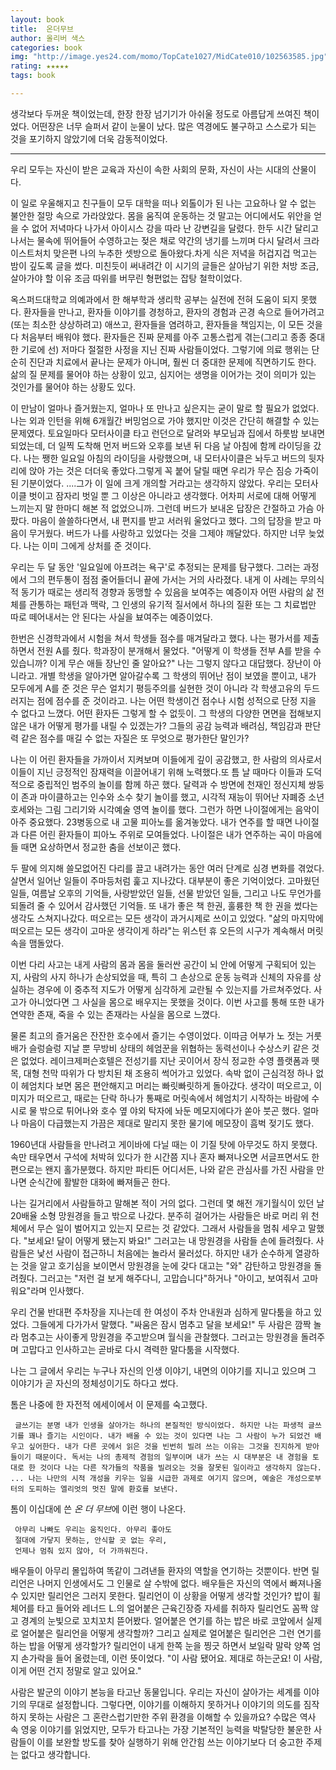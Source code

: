 ```yaml
---
layout: book
title:  온더무브
author: 올리버 색스
categories: book
img: "http://image.yes24.com/momo/TopCate1027/MidCate010/102563585.jpg"
rating: ★★★★★
tags: book

---
```


생각보다 두꺼운 책이었는데, 한장 한장 넘기기가 아쉬울 정도로 아름답게 쓰여진 책이었다. 어떤장은 너무 슬퍼서 같이 눈물이 났다. 많은 역경에도 불구하고 스스로가 되는 것을 포기하지 않았기에 더욱 감동적이었다.


---

우리 모두는 자신이 받은 교육과 자신이 속한 사회의 문화, 자신이 사는 시대의 산물이다.


이 일로 우울해지고 친구들이 모두 대학을 떠나 외톨이가 된 나는 고요하나 알 수 없는 불안한 절망 속으로 가라앉았다. 몸을 움직여 운동하는 것 말고는 어디에서도 위안을 얻을 수 없어 저녁마다 나가서 아이시스 강을 따라 난 강변길을 달렸다. 한두 시간 달리고 나서는 물속에 뛰어들어 수영하고는 젖은 채로 약간의 냉기를 느끼며 다시 달려서 크라이스트처치 맞은편 나의 누추한 셋방으로 돌아왔다.차게 식은 저녁을 허겁지겁 먹고는 밤이 깊도록 글을 썼다. 미친듯이 써내려간 이 시기의 글들은 살아남기 위한 처방 조금, 살아가야 할 이유 조금 따위를 버무린 형편없는 잡탕 철학이었다.

옥스퍼드대학교 의예과에서 한 해부학과 생리학 공부는 실전에 전혀 도움이 되지 못했다. 환자들을 만나고, 환자들 이야기를 경청하고, 환자의 경험과 곤경 속으로 들어가려고(또는 최소한 상상하려고) 애쓰고, 환자들을 염려하고, 환자들을 책임지는, 이 모든 것을 다 처음부터 배워야 했다. 환자들은 진짜 문제를 아주 고통스럽게 겪는(그리고 종종 중대한 기로에 선) 저마다 절절한 사정을 지닌 진짜 사람들이었다. 그렇기에 의료 행위는 단순히 진단과 치료에서 끝나는 문제가 아니며, 훨씬 더 중대한 문제에 직면하기도 한다. 삶의 질 문제를 물어야 하는 상황이 있고, 심지어는 생명을 이어가는 것이 의미가 있는 것인가를 물어야 하는 상황도 있다.


이 만남이 얼마나 즐거웠는지, 얼마나 또 만나고 싶은지는 굳이 말로 할 필요가 없었다. 나는 외과 인턴을 위해 6개월간 버밍엄으로 가야 했지만 이것은 간단히 해결할 수 있는 문제였다. 토요일마다 모터사이클 타고 런던으로 달려와 부모님과 집에서 하룻밤 보내면 되었는데, 더 일찍 도착해 먼저 버드와 오후를 보낸 뒤 다음 날 아침에 함께 라이딩을 갔다. 나는 쨍한 일요일 아침의 라이딩을 사랑했으며, 내 모터사이클은 놔두고 버드의 뒷자리에 앉아 가는 것은 더더욱 좋았다.그렇게 꼭 붙어 달릴 때면 우리가 무슨 짐승 가죽이 된 기분이었다.
....그가 이 일에 크게 개의할 거라고는 생각하지 않았다. 우리는 모터사이클 벗이고 잠자리 벗일 뿐 그 이상은 아니라고 생각했다. 어차피 서로에 대해 어떻게 느끼는지 말 한마디 해본 적 없었으니까. 그런데 버드가 보내온 답장은 간절하고 가슴 아팠다. 마음이 쓸쓸하다면서, 내 편지를 받고 서러워 울었다고 했다. 그의 답장을 받고 마음이 무거웠다. 버드가 나를 사랑하고 있었다는 것을 그제야 깨달았다. 하지만 너무 늦었다. 나는 이미 그에게 상처를 준 것이다.


우리는 두 달 동안 '일요일에 아프려는 욕구'로 추정되는 문제를 탐구했다. 그러는 과정에서 그의 편두통이 점점 줄어들더니 끝에 가서는 거의 사라졌다. 내게 이 사례는 무의식적 동기가 때로는 생리적 경향과 동맹할 수 있음을 보여주는 예증이자 어떤 사람의 삶 전체를 관통하는 패턴과 맥락, 그 인생의 유기적 질서에서 하나의 질환 또는 그 치료법만 따로 떼어내서는 안 된다는 사실을 뵤여주는 예증이었다.


한번은 신경학과에서 시험을 쳐서 학생들 점수를 매겨달라고 했다. 나는 평가서를 제출하면서 전원 A를 줬다. 학과장이 분개해서 물었다. "어떻게 이 학생들 전부 A를 받을 수 있습니까? 이게 무슨 애들 장난인 줄 알아요?"
나는 그렇지 않다고 대답했다. 장난이 아니라고. 개별 학생을 알아가면 알아갈수록 그 학생의 뛰어난 점이 보였을 뿐이고, 내가 모두에게 A를 준 것은 무슨 얼치기 평등주의를 실현한 것이 아니라 각 학생고유의 두드러지는 점에 점수를 준 것이라고. 나는 어떤 학생이건 점수나 시험 성적으로 단정 지을 수 없다고 느꼈다. 어떤 환자든 그렇게 할 수 없듯이. 그 학생의 다양한 면면을 접해보지 않은 내가 어떻게 평가를 내릴 수 있겠는가? 그들의 공감 능력과 배려심, 책임감과 판단력 같은 점수를 매길 수 없는 자질은 또 무엇으로 평가한단 말인가?



나는 이 어린 환자들을 가까이서 지켜보며 이들에게 깊이 공감했고, 한 사람의 의사로서 이들이 지닌 긍정적인 잠재력을 이끌어내기 위해 노력했다.또 틈 날 때마다 이들과 도덕적으로 중립적인 범주의 놀이를 함께 하곤 했다. 달력과 수 방면에 천재인 정신지체 쌍둥이 존과 마이클하고는 인수와 소수 찾기 놀이를 했고, 시각적 재능이 뛰어난 자폐증 소년 호세와는 그림 그리기와 시각예술 영역 놀이를 했다. 그런가 하면 나이절에게는 음악이 아주 중요했다. 23병동으로 내 고물 피아노를 옮겨놓았다. 내가 연주를 할 때면 나이절과 다른 어린 환자들이 피아노 주위로 모여들었다. 나이절은 내가 연주하는 곡이 마음에 들 때면 요상하면서 정교한 춤을 선보이곤 했다.


두 팔에 의지해 쓸모없어진 다리를 끌고 내려가는 동안 여러 단계로 심경 변화를 겪었다. 살면서 일어난 일들이 주마등처럼 훑고 지나갔다. 대부분이 좋은 기억이었다. 고마웠던 일들, 여름날 오후의 기억들, 사랑받았던 일들, 선물 받았던 일들, 그리고 나도 무언가를 되돌려 줄 수 있어서 감사했던 기억들. 또 내가 좋은 책 한권, 훌륭한 책 한 권을 썼다는 생각도 스쳐지나갔다. 떠오르는 모든 생각이 과거시제로 쓰이고 있었다. "삶의 마지막에 떠오르는 모든 생각이 고마운 생각이게 하라"는 위스턴 휴 오든의 시구가 계속해서 머릿속을 맴돌았다.


이번 다리 사고는 내게 사람의 몸과 몸을 둘러싼 공간이 뇌 안에 어떻게 구획되어 있는지, 사람의 사지 하나가 손상되었을 때, 특히 그 손상으로 운동 능력과 신체의 자유를 상실하는 경우에 이 중추적 지도가 어떻게 심각하게 교란될 수 있는지를 가르쳐주었다. 사고가 아니었다면 그 사실을 몸으로 배우지는 못했을 것이다. 이번 사고를 통해 또한 내가 연약한 존재, 죽을 수 있는 존재라는 사실을 몸으로 느꼈다.


물론 최고의 즐거움은 잔잔한 호수에서 즐기는 수영이었다. 이따금 어부가 노 젓는 거룻배가 슬렁슬렁 지날 뿐 무방비 상태의 헤엄꾼을 위협하는 동력선이나 수상스키 같은 것은 없었다. 레이크제퍼슨호텔은 전성기를 지난 곳이어서 장식 정교한 수영 플랫폼과 뗏목, 대형 천막 따위가 다 방치된 채 조용히 썩어가고 있었다. 속박 없이 근심걱정 하나 없이 헤엄치다 보면 몸은 편안해지고 머리는 빠릿빠릿하게 돌아갔다. 생각이 떠오르고, 이미지가 떠오르고, 때로는 단락 하나가 통째로 머릿속에서 헤엄치기 시작하는 바람에 수시로 물 밖으로 튀어나와 호수 옆 야외 탁자에 놔둔 메모지에다가 쏟아 붓곤 했다. 얼마나 마음이 다급했는지 가끔은 제대로 말리지 못한 물기에 메모장이 흠벅 젖기도 했다.


1960년대 사람들을 만나려고 게이바에 다닐 때는 이 기질 탓에 아무것도 하지 못했다. 속만 태우면서 구석에 처박혀 있다가 한 시간쯤 지나 혼자 빠져나오면 서글프면서도 한편으로는 왠지 홀가분했다. 하지만 파티든 어디서든, 나와 같은 관심사를 가진 사람을 만나면 순식간에 활발한 대화에 빠져들곤 한다.

나는 길거리에서 사람들하고 말해본 적이 거의 없다. 그런데 몇 해전 개기월식이 있던 날 20배율 소형 망원경을 들고 밖으로 나갔다. 분주히 걸어가는 사람들은 바로 머리 위 천체에서 무슨 일이 벌어지고 있는지 모르는 것 같았다. 그래서 사람들을 멈춰 세우고 말했다. "보세요! 달이 어떻게 됐는지 봐요!" 그러고는 내 망원경을 사람들 손에 들려줬다. 사람들은 낯선 사람이 접근하니 처음에는 놀라서 물러섰다. 하지만 내가 순수하게 열광하는 것을 알고 호기심을 보이면서 망원경을 눈에 갖다 대고는 "와" 감탄하고 망원경을 돌려줬다. 그러고는 "저런 걸 보게 해주다니, 고맙습니다"하거나 "아이고, 보여줘서 고마워요"라며 인사했다.

우리 건물 반대편 주차장을 지나는데 한 여성이 주차 안내원과 심하게 말다툼을 하고 있었다. 그들에게 다가가서 말했다. "싸움은 잠시 멈추고 달을 보세요!" 두 사람은 깜짝 놀라 멈추고는 사이좋게 망원경을 주고받으며 월식을 관찰했다. 그러고는 망원경을 돌려주며 고맙다고 인사하고는 곧바로 다시 격력한 말다툼을 시작했다.



나는 그 글에서 우리는 누구나 자신의 인생 이야기, 내면의 이야기를 지니고 있으며 그 이야기가 곧 자신의 정체성이기도 하다고 썼다.



톰은 나중에 한 자전적 에세이에서 이 문제를 숙고했다.

     글쓰기는 분명 내가 인생을 살아가는 하나의 본질적인 방식이었다. 하지만 나는 파생적 글쓰기를 꽤나 즐기는 시인이다. 내가 배울 수 있는 것이 있다면 나는 그 사람이 누가 되었건 배우고 싶어한다. 내가 다른 곳에서 읽은 것을 빈번히 빌려 쓰는 이유는 그것을 진지하게 받아들이기 때문이다. 독서는 나의 총제적 경험의 일부이며 내가 쓰는 시 대부분은 내 경험을 토대로 한 것이다 나는 다른 작가들의 작품을 빌려오는 것을 잘못된 일이라고 생각하지 않는다. ... 나는 나만의 시적 개성을 키우는 일을 시급한 과제로 여기지 않으며, 예술은 개성으로부터의 도피하는 엘리엇의 멋진 말에 환호를 보낸다.

톰이 이십대에 쓴 *온 더 무브*에 이런 행이 나온다.

     아무리 나빠도 우리는 움직인다. 아무리 좋아도
     절대에 가닿지 못하는, 안식할 곳 없는 우리,
     언제나 멈춰 있지 않아, 더 가까워진다.


배우들이 아무리 몰입하여 똑같이 그려낸들 환자의 역할을 연기하는 것뿐이다. 반면 릴리언은 나머지 인생에서도 그 인물로 살 수밖에 없다. 배우들은 자신의 역에서 빠져나올 수 있지만 릴리언은 그러지 못한다. 릴리언이 이 상황을 어떻게 생각할 것인가?
밥이 휠체어를 타고 들어와 레너드 L.의 얼어붙은 근육긴장증 자세를 취하자 릴리언도 꼼짝 않고 경계의 눈빛으로 꼬치꼬치 뜯어봤다. 얼어붙은 연기를 하는 밥은 바로 코앞에서 실제로 얼어붙은 릴리언을 어떻게 생각할까? 그리고 실제로 얼어붙은 릴리언은 그런 연기를 하는 밥을 어떻게 생각할가? 릴리언이 내게 한쪽 눈을 찡긋 하면서 보일락 말락 양쪽 엄지 손가락을 들어 올렸는데, 이런 뜻이었다. "이 사람 됐어요. 제대로 하는군요! 이 사람, 이게 어떤 건지 정말로 알고 있어요."


사람은 발군의 이야기 본능을 타고난 동물입니다. 우리는 자신이 살아가는 세계를 이야기의 무대로 설정합니다. 그렇다면, 이야기를 이해하지 못하거나 이야기의 의도를 짐작하지 못하는 사람은 그 혼란스럽기만한 주위 환경을 이해할 수 있을까요? 수많은 역사 속 영웅 이야기를 읽었지만, 모두가 타고나는 가장 기본적인 능력을 박탈당한 불운한 사람들이 이를 보완할 방도를 찾아 실행하기 위해 안간힘 쓰는 이야기보다 더 숭고한 주제는 없다고 생각합니다.

